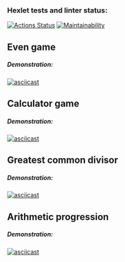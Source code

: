 ### Hexlet tests and linter status:
[![Actions Status](https://github.com/radalana/java-project-61/actions/workflows/hexlet-check.yml/badge.svg)](https://github.com/radalana/java-project-61/actions) [![Maintainability](https://api.codeclimate.com/v1/badges/79077ceef4d03c39313b/maintainability)](https://codeclimate.com/github/radalana/java-project-61/maintainability)


## Even game
##### Demonstration:
[![asciicast](https://asciinema.org/a/fD0CA6vhCuFxUzpcLAiK1fDbl.svg)](https://asciinema.org/a/fD0CA6vhCuFxUzpcLAiK1fDbl)

## Calculator game
##### Demonstration:
[![asciicast](https://asciinema.org/a/WiJC6WT1FBCVKbVKYTx0iLFB6.svg)](https://asciinema.org/a/WiJC6WT1FBCVKbVKYTx0iLFB6)

## Greatest common divisor
##### Demonstration:
[![asciicast](https://asciinema.org/a/p181zAfe1VXd9dC1nRP4NLqPa.svg)](https://asciinema.org/a/p181zAfe1VXd9dC1nRP4NLqPa)

## Arithmetic progression
##### Demonstration:
[![asciicast](https://asciinema.org/a/qoCNNamfXvlPZwUwws3QObXql.svg)](https://asciinema.org/a/qoCNNamfXvlPZwUwws3QObXql)
